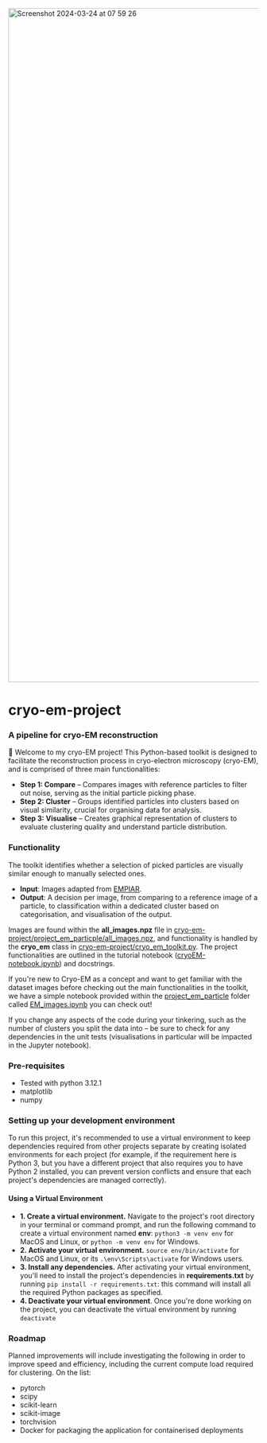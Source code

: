 <img width="1355" alt="Screenshot 2024-03-24 at 07 59 26" src="https://github.com/voilamelissa/cryo-em-project/assets/23558054/a076f5b2-df0f-4c55-8f01-2f36e75175dd">

# cryo-em-project

### A pipeline for cryo-EM reconstruction
:wave: Welcome to my cryo-EM project! This Python-based toolkit is designed to facilitate the reconstruction process in cryo-electron microscopy (cryo-EM), and is comprised of three main functionalities:

* **Step 1: Compare** – Compares images with reference particles to filter out noise, serving as the initial particle picking phase.
* **Step 2: Cluster** – Groups identified particles into clusters based on visual similarity, crucial for organising data for analysis.
* **Step 3: Visualise** – Creates graphical representation of clusters to evaluate clustering quality and understand particle distribution.

### Functionality
The toolkit identifies whether a selection of picked particles are visually similar enough to manually selected ones.
* **Input**: Images adapted from [EMPIAR](https://www.ebi.ac.uk/empiar/).
* **Output**: A decision per image, from comparing to a reference image of a particle, to classification within a dedicated cluster based on categorisation, and visualisation of the output.

Images are found within the **all_images.npz** file in [cryo-em-project/project_em_particple/all_images.npz](https://github.com/voilamelissa/cryo-em-project/blob/main/project_em_particle/all_images.npz), and functionality is handled by the **cryo_em** class in [cryo-em-project/cryo_em_toolkit.py](https://github.com/voilamelissa/cryo-em-project/blob/main/cryo_em_toolkit.py). The project functionalities are outlined in the tutorial notebook ([cryoEM-notebook.ipynb](https://github.com/voilamelissa/cryo-em-project/blob/main/cryoEM%E2%80%93notebook.ipynb)) and docstrings.

If you're new to Cryo-EM as a concept and want to get familiar with the dataset images before checking out the main functionalities in the toolkit, we have a simple notebook provided within the [project_em_particle](https://github.com/voilamelissa/cryo-em-project/tree/main/project_em_particle) folder called [EM_images.ipynb](https://github.com/voilamelissa/cryo-em-project/blob/main/project_em_particle/EM_images.ipynb) you can check out!

If you change any aspects of the code during your tinkering, such as the number of clusters you split the data into – be sure to check for any dependencies in the unit tests (visualisations in particular will be impacted in the Jupyter notebook).

### Pre-requisites
* Tested with python 3.12.1
* matplotlib
* numpy

### Setting up your development environment
To run this project, it's recommended to use a virtual environment to keep dependencies required from other projects separate by creating isolated environments for each project (for example, if the requirement here is Python 3, but you have a different project that also requires you to have Python 2 installed, you can prevent version conflicts and ensure that each project's dependencies are managed correctly).

#### Using a Virtual Environment
* **1. Create a virtual environment.** Navigate to the project's root directory in your terminal or command prompt, and run the following command to create a virtual environment named **env**: `python3 -m venv env` for MacOS and Linux, or `python -m venv env` for Windows.
* **2. Activate your virtual environment.** `source env/bin/activate` for MacOS and Linux, or its `.\env\Scripts\activate` for Windows users.
* **3. Install any dependencies.** After activating your virtual environment, you'll need to install the project's dependencies in **requirements.txt** by running `pip install -r requirements.txt`: this command will install all the required Python packages as specified.
* **4. Deactivate your virtual environment**. Once you're done working on the project, you can deactivate the virtual environment by running `deactivate`

### Roadmap
Planned improvements will include investigating the following in order to improve speed and efficiency, including the current compute load required for clustering. On the list:
* pytorch
* scipy
* scikit-learn
* scikit-image
* torchvision
* Docker for packaging the application for containerised deployments
